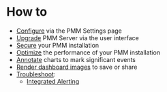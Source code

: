 # How to

- [Configure](configure.md) via the PMM Settings page
- [Upgrade](upgrade.md) PMM Server via the user interface
- [Secure](secure.md) your PMM installation
- [Optimize](optimize.md) the performance of your PMM installation
- [Annotate](annotate.md) charts to mark significant events
- [Render dashboard images](render-dashboard-images.md) to save or share
- [Troubleshoot](troubleshoot.md):
	- [Integrated Alerting](troubleshoot.md#integrated-alerting)

